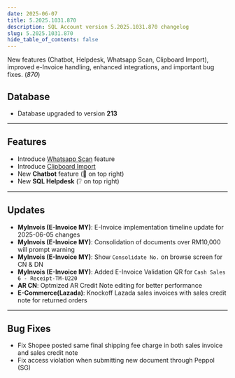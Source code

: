 ```yaml
---
date: 2025-06-07
title: 5.2025.1031.870
description: SQL Account version 5.2025.1031.870 changelog
slug: 5.2025.1031.870
hide_table_of_contents: false
---
```



New features (Chatbot, Helpdesk, Whatsapp Scan, Clipboard Import), improved e-Invoice handling, enhanced integrations, and important bug fixes. (*870*)

<!-- truncate -->

## Database

- Database upgraded to version **213**

---

## Features

- Introduce [Whatsapp Scan](../miscellaneous/whatsapp-scan) feature
- Introduce [Clipboard Import](../miscellaneous/clipboard-import)
- New **Chatbot** feature (🤖 on top right)
- New **SQL Helpdesk** (❔ on top right)

---

## Updates

- **MyInvois (E-Invoice MY)**: E-Invoice implementation timeline update for 2025-06-05 changes
- **MyInvois (E-Invoice MY)**: Consolidation of documents over RM10,000 will prompt warning
- **MyInvois (E-Invoice MY)**: Show `Consolidate No.` on browse screen for CN & DN
- **MyInvois (E-Invoice MY)**: Added E-Invoice Validation QR for `Cash Sales 6 - Receipt-TM-U220`
- **AR CN**: Optmized AR Credit Note editing for better performance
- **E-Commerce(Lazada)**: Knockoff Lazada sales invoices with sales credit note for returned orders

---

## Bug Fixes

- Fix Shopee posted same final shipping fee charge in both sales invoice and sales credit note
- Fix access violation when submitting new document through Peppol (SG)
